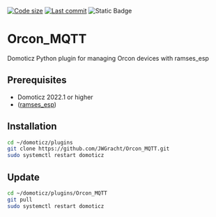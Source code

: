[![Code size](https://img.shields.io/github/languages/code-size/JWGracht/Orcon_MQTT)]() [![Last commit](https://img.shields.io/github/last-commit/JWGracht/Orcon_MQTT)]() ![Static Badge](https://img.shields.io/badge/Release-Draft-red)
# Orcon_MQTT
Domoticz Python plugin for managing Orcon devices with ramses_esp


## Prerequisites
- Domoticz 2022.1 or higher
- ([ramses_esp](https://github.com/IndaloTech/ramses_esp))

## Installation
```bash
cd ~/domoticz/plugins
git clone https://github.com/JWGracht/Orcon_MQTT.git
sudo systemctl restart domoticz
```

## Update
```bash
cd ~/domoticz/plugins/Orcon_MQTT
git pull
sudo systemctl restart domoticz
```
